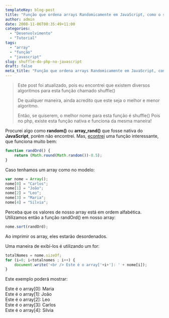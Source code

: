 ```yaml
---
templateKey: blog-post
title: "Função que ordena arrays Randomicamente em JavaScript, como o shuffle() do PHP"
author: admin
date: 2008-11-06T00:35:49+11:00
categories:
  - "Desenvolvimento"
  - "Tutorial"
tags:
  - "array"
  - "função"
  - "javascript"
slug: shuffle-do-php-no-javascript
draft: false
meta_title: "Função que ordena arrays Randomicamente em JavaScript, como o shuffle() do PHP"
---
```


> Este post foi atualizado, pois eu encontrei que existem diversos algoritmos para esta função chamado shuffle()
>
> De qualquer maneira, ainda acredito que este seja o melhor e menor algoritmo.
>
> Então, se quiserem, o melhor nome para esta função é shuffle()
> Pois no php, existe esta função nativa e funciona da mesma maneira!

Procurei algo como **random()** ou **array\_rand()** que fosse nativa do **JavaScript**, porém não encontrei. Mas, [econtrei](http://javascript.about.com/library/blsort2.htm "Link de referência da função randOrd()") uma função interessante, que funciona muito bem:
```javascript
function randOrd() {
    return (Math.round(Math.random())-0.5);
}
```


Caso tenhamos um array como no modelo:
```javascript
var nome = Array();
nome[0] = "Carlos";
nome[1] = "João";
nome[2] = "Leo";
nome[3] = "Maria";
nome[4] = "Silvia";
```

Perceba que os valores de nosso array está em ordem alfabética.
Utilizamos então a função randOrd() em nosso array:
```javascript
nome.sort(randOrd);
```

Ao imprimir os array, eles estarão desordenados.

Uma maneira de exibí-los é utilizando um for:

```javascript
totalNomes = nome.sizeOf;
for (i=0; i<totalnomes ; i++) {
    document.write('<br /> Este é o array['+i+']: ' + nome[i]);
}
```

Este exemplo poderá mostrar:

Este é o array\[0\]: Maria<br>
Este é o array\[1\]: João<br>
Este é o array\[2\]: Leo<br>
Este é o array\[3\]: Carlos<br>
Este é o array\[4\]: Silvia<br>
